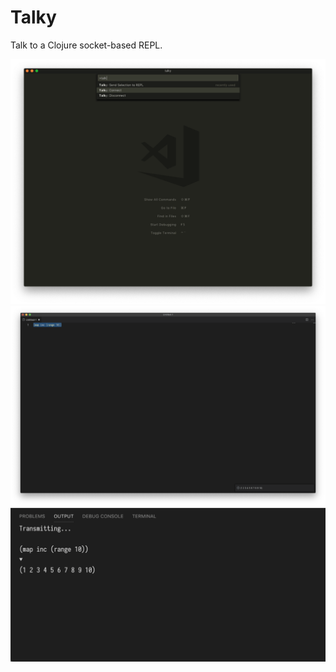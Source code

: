 # Talky

Talk to a Clojure socket-based REPL.

<img src="https://raw.githubusercontent.com/pedrorgirardi/talky/master/doc/Screen%20Shot%20on%202018-12-22%20at%2011_48_24.png">
<img src="https://github.com/pedrorgirardi/talky/blob/master/doc/Screen%20Shot%20on%202019-08-10%20at%2009_21_03.png?raw=true">
<img src="https://github.com/pedrorgirardi/talky/blob/master/doc/Screen%20Shot%20on%202019-08-10%20at%2009_22_11.png?raw=true">